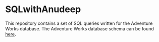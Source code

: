 # SQLwithAnudeep

This repository contains a set of SQL queries written for the Adventure Works database. The Adventure Works database schema can be found [here](https://www.w3resource.com/sql-exercises/adventureworks/index.php).
